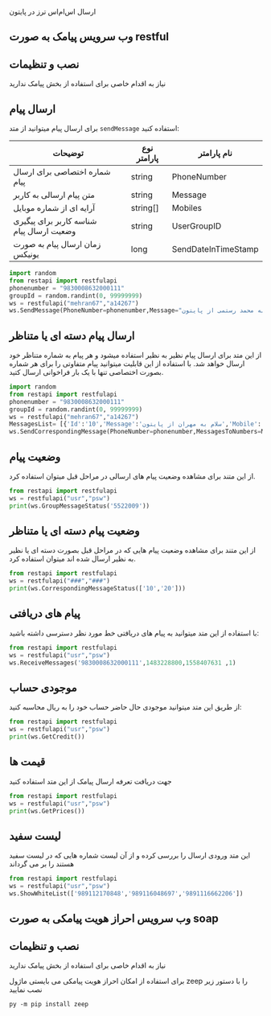 ارسال اس‌ام‌اس ترز
در پایتون

## وب سرویس پیامک به صورت restful

## نصب و تنظیمات
نیاز به اقدام خاصی برای استفاده از بخش پیامک ندارید 

## ارسال پیام
برای ارسال پیام میتوانید از متد `sendMessage` استفاده کنید:

 | توضیحات  |  نوع پارامتر | نام پارامتر  |
 | ------------ | ------------ | ------------ |
|شماره اختصاصی برای ارسال پیام  |  string |  PhoneNumber |
 |متن پیام ارسالی به کاربر   |  string |  Message |
 |آرایه ای از شماره موبایل |  string[] |  Mobiles |
 |شناسه کاربر برای پیگیری وضعیت ارسال پیام|string|UserGroupID|
 |زمان ارسال پیام به صورت یونیکس|long|SendDateInTimeStamp|
 
```python
import random
from restapi import restfulapi 
phonenumber = "9830008632000111"
groupId = random.randint(0, 99999999)
ws = restfulapi("mehran67","a14267")
ws.SendMessage(PhoneNumber=phonenumber,Message="سلام به محمد رستمی از پایتون",Mobiles=['989398219817'],UserGroupID=str(groupId),SendDateInTimeStamp=1558298601)
```
## ارسال پیام دسته ای یا متناظر
از این متد برای ارسال پیام نظیر به نظیر استفاده میشود و هر پیام به شماره متناظر خود ارسال خواهد شد. با استفاده از این قابلیت میتوانید پیام متفاوتی را برای هر شماره بصورت اختصاصی تنها با یک بار فراخوانی ارسال کتید.


```python
import random
from restapi import restfulapi 
phonenumber = "9830008632000111"
groupId = random.randint(0, 99999999)
ws = restfulapi("mehran67","a14267")
MessagesList= [{'Id':'10','Message':'سلام به مهران از پایتون','Mobile':'989112170848' },{'Id':'20','Message':'سلام به رستمی از پایتون','Mobile':'989116048697' }]
ws.SendCorrespondingMessage(PhoneNumber=phonenumber,MessagesToNumbers=MessagesList,UserGroupID=str(groupId))
```

## وضعیت پیام
از این متند برای مشاهده وضعیت پیام های ارسالی در مراحل قبل میتوان استفاده کرد.
   ```python
from restapi import restfulapi 
ws = restfulapi("usr","psw")
print(ws.GroupMessageStatus('5522009'))
```
## وضعیت پیام دسته ای یا متناظر
از این متند برای مشاهده وضعیت پیام هایی که در مراحل قبل بصورت دسته ای یا نظیر به نظیر ارسال شده اند میتوان استفاده کرد.
```python
from restapi import restfulapi 
ws = restfulapi("###","###")
print(ws.CorrespondingMessageStatus(['10','20']))
```
## پیام های دریافتی
با استفاده از این متد میتوانید به پیام های دریافتی خط مورد نظر دسترسی داشته باشید:
```python
from restapi import restfulapi 
ws = restfulapi("usr","psw")
ws.ReceiveMessages('9830008632000111',1483228800,1558407631 ,1)
```
## موجودی حساب
از طریق این متد میتوانید موجودی حال حاضر حساب خود را به ریال محاسبه کنید:
```python
from restapi import restfulapi 
ws = restfulapi("usr","psw")
print(ws.GetCredit())
```
## قیمت ها
جهت دریافت تعرفه ارسال پیامک از این متد استفاده کنید
```python
from restapi import restfulapi 
ws = restfulapi("usr","psw")
print(ws.GetPrices())
```
## لیست سفید
این متد ورودی ارسال را بررسی کرده و از آن لیست شماره هایی که در لیست سفید هستند را بر می گرداند
```python
from restapi import restfulapi 
ws = restfulapi("usr","psw")
ws.ShowWhiteList(['989112170848','989116048697','9891116662206'])
```
## وب سرویس احراز هویت پیامکی به صورت soap 
## نصب و تنظیمات
نیاز به اقدام خاصی برای استفاده از بخش پیامک ندارید 

 برای استفاده از امکان احراز هویت پیامکی می بایستی ماژول 
zeep را با دستور زیر نصب نمایید 
```
py -m pip install zeep
```

